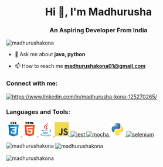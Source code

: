 <h1 align="center">Hi 👋, I'm Madhurusha</h1>
<h3 align="center">An Aspiring Developer From India</h3>

<p align="left"> <img src="https://komarev.com/ghpvc/?username=madhurushakona&label=Profile%20views&color=0e75b6&style=flat" alt="madhurushakona" /> </p>

- 💬 Ask me about **java, python**

- 📫 How to reach me **madhurushakona01@gmail.com**

<h3 align="left">Connect with me:</h3>
<p align="left">
<a href="https://linkedin.com/in/MadhurushaKona" target="blank"><img align="center" src="https://raw.githubusercontent.com/rahuldkjain/github-profile-readme-generator/master/src/images/icons/Social/linked-in-alt.svg" alt="https://www.linkedin.com/in/madhurusha-kona-125270265/" height="30" width="40" /></a>
</p>

<h3 align="left">Languages and Tools:</h3>
<p align="left"> <a href="https://www.w3schools.com/css/" target="_blank" rel="noreferrer"> <img src="https://raw.githubusercontent.com/devicons/devicon/master/icons/css3/css3-original-wordmark.svg" alt="css3" width="40" height="40"/> </a> <a href="https://www.w3.org/html/" target="_blank" rel="noreferrer"> <img src="https://raw.githubusercontent.com/devicons/devicon/master/icons/html5/html5-original-wordmark.svg" alt="html5" width="40" height="40"/> </a> <a href="https://www.java.com" target="_blank" rel="noreferrer"> <img src="https://raw.githubusercontent.com/devicons/devicon/master/icons/java/java-original.svg" alt="java" width="40" height="40"/> </a> <a href="https://developer.mozilla.org/en-US/docs/Web/JavaScript" target="_blank" rel="noreferrer"> <img src="https://raw.githubusercontent.com/devicons/devicon/master/icons/javascript/javascript-original.svg" alt="javascript" width="40" height="40"/> </a> <a href="https://jestjs.io" target="_blank" rel="noreferrer"> <img src="https://www.vectorlogo.zone/logos/jestjsio/jestjsio-icon.svg" alt="jest" width="40" height="40"/> </a> <a href="https://mochajs.org" target="_blank" rel="noreferrer"> <img src="https://www.vectorlogo.zone/logos/mochajs/mochajs-icon.svg" alt="mocha" width="40" height="40"/> </a> <a href="https://www.python.org" target="_blank" rel="noreferrer"> <img src="https://raw.githubusercontent.com/devicons/devicon/master/icons/python/python-original.svg" alt="python" width="40" height="40"/> </a> <a href="https://www.selenium.dev" target="_blank" rel="noreferrer"> <img src="https://raw.githubusercontent.com/detain/svg-logos/780f25886640cef088af994181646db2f6b1a3f8/svg/selenium-logo.svg" alt="selenium" width="40" height="40"/> </a> </p>

<p><img align="left" src="https://github-readme-stats.vercel.app/api/top-langs?username=madhurushakona&show_icons=true&locale=en&layout=compact" alt="madhurushakona" /></p>

<p>&nbsp;<img align="center" src="https://github-readme-stats.vercel.app/api?username=madhurushakona&show_icons=true&locale=en" alt="madhurushakona" /></p>

<p><img align="center" src="https://github-readme-streak-stats.herokuapp.com/?user=madhurushakona&" alt="madhurushakona" /></p>
